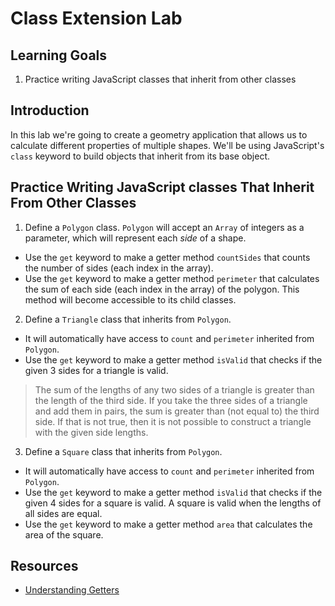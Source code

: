# Class Extension Lab

## Learning Goals

1. Practice writing JavaScript classes that inherit from other classes

## Introduction

In this lab we're going to create a geometry application that allows us to
calculate different properties of multiple shapes. We'll be using JavaScript's
`class` keyword to build objects that inherit from its base object.

## Practice Writing JavaScript classes That Inherit From Other Classes

1. Define a `Polygon` class. `Polygon` will accept an `Array` of integers as a
  parameter, which will represent each _side_ of a shape.

- Use the `get` keyword to make a getter method `countSides` that counts the
  number of sides (each index in the array).
- Use the `get` keyword to make a getter method `perimeter` that calculates the
  sum of each side (each index in the array) of the polygon. This method will
  become accessible to its child classes.

2. Define a `Triangle` class that inherits from `Polygon`.

- It will automatically have access to `count` and `perimeter` inherited from `Polygon`.
- Use the `get` keyword to make a getter method `isValid` that checks if the
  given 3 sides for a triangle is valid.

> The sum of the lengths of any two sides of a triangle is greater than the
> length of the third side. If you take the three sides of a triangle and add
> them in pairs, the sum is greater than (not equal to) the third side. If that
> is not true, then it is not possible to construct a triangle with the given
> side lengths.

3. Define a `Square` class that inherits from `Polygon`.

- It will automatically have access to `count` and `perimeter` inherited from
  `Polygon`.
- Use the `get` keyword to make a getter method `isValid` that checks if the
  given 4 sides for a square is valid. A square is valid when the lengths of all
  sides are equal.
- Use the `get` keyword to make a getter method `area` that calculates the area
  of the square.

## Resources

- [Understanding Getters](https://developer.mozilla.org/en-US/docs/Web/JavaScript/Reference/Functions/get)
